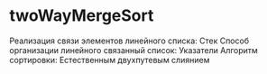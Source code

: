 # twoWayMergeSort
Реализация связи элементов линейного списка: Стек
Способ организации линейного связанный список: Указатели
Алгоритм сортировки: Естественным двухпутевым слиянием
